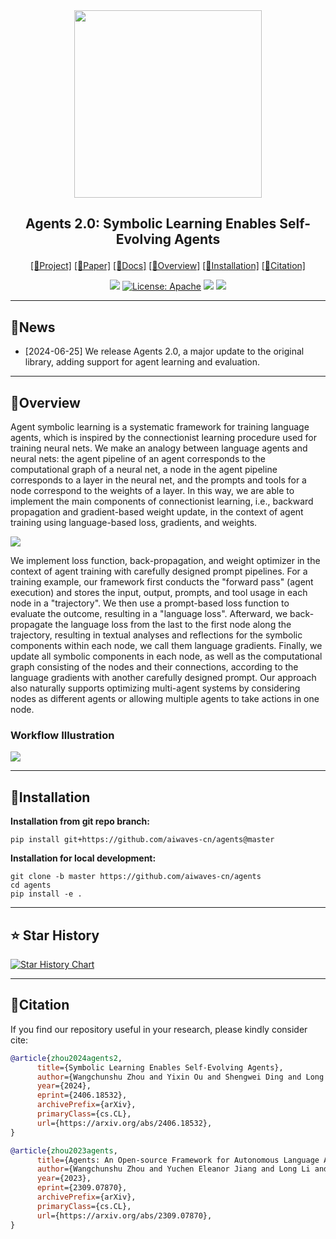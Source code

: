 <div align="center">
<img src='./assets/agents-logo.png'  width=300px>

## <p align="center">Agents 2.0: Symbolic Learning Enables Self-Evolving Agents</p>

<p align="center">
<a href="https://aiwaves-cn.github.io/agents/">[🤖Project]</a>
<a href="https://arxiv.org/abs/2406.18532">[📄Paper]</a>
<a href="https://agentsv2.readthedocs.io/">[📝Docs]</a>
<a href="#overview">[🌟Overview]</a>
<a href="#installation">[🔧Installation]</a>
<a href="#citation">[🚩Citation]</a>
</p>

![](https://img.shields.io/badge/version-v2.0.0-blue)
[![License: Apache](https://img.shields.io/badge/License-Apache2.0-yellow.svg)](https://opensource.org/license/apache-2-0)
![](https://img.shields.io/github/last-commit/aiwaves-cn/agents?color=green)
![](https://img.shields.io/badge/PRs-Welcome-red) 

---

</div>


## 🔔News
- [2024-06-25] We release Agents 2.0, a major update to the original library, adding support for agent learning and evaluation.
---

## 🌟Overview

Agent symbolic learning is a systematic framework for training language agents, which is inspired by the connectionist learning procedure used for training neural nets. We make an analogy between language agents and neural nets: the agent pipeline of an agent corresponds to the computational graph of a neural net, a node in the agent pipeline corresponds to a layer in the neural net, and the prompts and tools for a node correspond to the weights of a layer. In this way, we are able to implement the main components of connectionist learning, i.e., backward propagation and gradient-based weight update, in the context of agent training using language-based loss, gradients, and weights.

<img src='./assets/overview.png'>

We implement loss function, back-propagation, and weight optimizer in the context of agent training with carefully designed prompt pipelines. For a training example, our framework first conducts the "forward pass" (agent execution) and stores the input, output, prompts, and tool usage in each node in a "trajectory". We then use a prompt-based loss function to evaluate the outcome, resulting in a "language loss". Afterward, we back-propagate the language loss from the last to the first node along the trajectory, resulting in textual analyses and reflections for the symbolic components within each node, we call them language gradients. Finally, we update all symbolic components in each node, as well as the computational graph consisting of the nodes and their connections, according to the language gradients with another carefully designed prompt. Our approach also naturally supports optimizing multi-agent systems by considering nodes as different agents or allowing multiple agents to take actions in one node. 

### Workflow Illustration

<img src='./assets/workflow.gif'>

---


## 🔧Installation

**Installation from git repo branch:**
```
pip install git+https://github.com/aiwaves-cn/agents@master
```

**Installation for local development:**
```
git clone -b master https://github.com/aiwaves-cn/agents
cd agents
pip install -e .
```

---

## ⭐ Star History  
[![Star History Chart](https://api.star-history.com/svg?repos=aiwaves-cn/agents&type=Date)](https://star-history.com/#aiwaves-cn/agents&Date)

---

## 🚩Citation

If you find our repository useful in your research, please kindly consider cite:
```bibtex
@article{zhou2024agents2,
      title={Symbolic Learning Enables Self-Evolving Agents}, 
      author={Wangchunshu Zhou and Yixin Ou and Shengwei Ding and Long Li and Jialong Wu and Tiannan Wang and Jiamin Chen and Shuai Wang and Xiaohua Xu and Ningyu Zhang and Huajun Chen and Yuchen Eleanor Jiang},
      year={2024},
      eprint={2406.18532},
      archivePrefix={arXiv},
      primaryClass={cs.CL},
      url={https://arxiv.org/abs/2406.18532}, 
}

@article{zhou2023agents,
      title={Agents: An Open-source Framework for Autonomous Language Agents}, 
      author={Wangchunshu Zhou and Yuchen Eleanor Jiang and Long Li and Jialong Wu and Tiannan Wang and Shi Qiu and Jintian Zhang and Jing Chen and Ruipu Wu and Shuai Wang and Shiding Zhu and Jiyu Chen and Wentao Zhang and Xiangru Tang and Ningyu Zhang and Huajun Chen and Peng Cui and Mrinmaya Sachan},
      year={2023},
      eprint={2309.07870},
      archivePrefix={arXiv},
      primaryClass={cs.CL},
      url={https://arxiv.org/abs/2309.07870}, 
}
```
